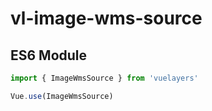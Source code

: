 # vl-image-wms-source

## ES6 Module

```javascript
import { ImageWmsSource } from 'vuelayers'

Vue.use(ImageWmsSource)
```
